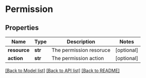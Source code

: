 # Permission

## Properties
Name | Type | Description | Notes
------------ | ------------- | ------------- | -------------
**resource** | **str** | The permission resoruce | [optional] 
**action** | **str** | The permission action | [optional] 

[[Back to Model list]](../README.md#documentation-for-models) [[Back to API list]](../README.md#documentation-for-api-endpoints) [[Back to README]](../README.md)

